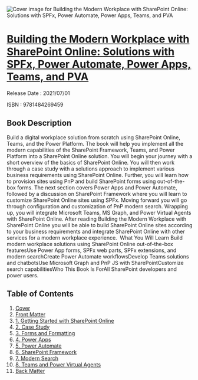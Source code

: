 ![Cover image for Building the Modern Workplace with SharePoint Online: Solutions with SPFx, Power Automate, Power Apps, Teams, and PVA](https://imgdetail.ebookreading.net/cover/cover/202109/EB9781484269459.jpg)

[Building the Modern Workplace with SharePoint Online: Solutions with SPFx, Power Automate, Power Apps, Teams, and PVA](https://ebookreading.net/view/book/Building+the+Modern+Workplace+with+SharePoint+Online%3A+Solutions+with+SPFx%2C+Power+Automate%2C+Power+Apps%2C+Teams%2C+and+PVA-EB9781484269459_1.html "Building the Modern Workplace with SharePoint Online: Solutions with SPFx, Power Automate, Power Apps, Teams, and PVA")
====================================================================================================================

Release Date : 2021/07/01

ISBN : 9781484269459

Book Description
-----------------

Build&nbsp;a digital workplace solution&nbsp;from scratch using&nbsp;SharePoint Online, Teams, and the Power Platform. The book will help you implement all the modern capabilities of the SharePoint Framework, Teams, and Power Platform into a SharePoint Online solution.
You will begin your journey with a short overview of the basics of SharePoint Online. You will then work through a case study with a solutions approach to implement various business requirements using SharePoint Online. Further, you will learn how to provision sites using PnP and build SharePoint forms using out-of-the-box forms. The next section covers Power Apps and Power Automate, followed by a discussion on SharePoint Framework where you will learn to customize SharePoint Online sites using SPFx. Moving forward you will go through configuration and customization of PnP modern search. Wrapping up, you will integrate Microsoft Teams, MS Graph, and Power Virtual Agents with SharePoint Online.
After reading Building the Modern Workplace with SharePoint Online you will be able to build SharePoint Online sites according to your business requirements and integrate SharePoint Online with other services for a modern workplace experience.&nbsp;
What You Will Learn
Build modern workplace solutions      using SharePoint Online out-of-the-box featuresUse Power App forms, SPFx web      parts, SPFx extensions, and modern searchCreate Power Automate workflowsDevelop Teams solutions and      chatbotsUse Microsoft Graph and PnP JS      with SharePointCustomize search capabilitiesWho This Book Is ForAll SharePoint developers and power users.

Table of Contents
-----------------

1. [Cover](https://ebookreading.net/view/book/Building+the+Modern+Workplace+with+SharePoint+Online%3A+Solutions+with+SPFx%2C+Power+Automate%2C+Power+Apps%2C+Teams%2C+and+PVA-EB9781484269459_1.html)
1. [Front Matter](https://ebookreading.net/view/book/Building+the+Modern+Workplace+with+SharePoint+Online%3A+Solutions+with+SPFx%2C+Power+Automate%2C+Power+Apps%2C+Teams%2C+and+PVA-EB9781484269459_2.html)
1. [1.&nbsp;Getting Started with SharePoint Online](https://ebookreading.net/view/book/Building+the+Modern+Workplace+with+SharePoint+Online%3A+Solutions+with+SPFx%2C+Power+Automate%2C+Power+Apps%2C+Teams%2C+and+PVA-EB9781484269459_3.html)
1. [2.&nbsp;Case Study](https://ebookreading.net/view/book/Building+the+Modern+Workplace+with+SharePoint+Online%3A+Solutions+with+SPFx%2C+Power+Automate%2C+Power+Apps%2C+Teams%2C+and+PVA-EB9781484269459_4.html)
1. [3.&nbsp;Forms and Formatting](https://ebookreading.net/view/book/Building+the+Modern+Workplace+with+SharePoint+Online%3A+Solutions+with+SPFx%2C+Power+Automate%2C+Power+Apps%2C+Teams%2C+and+PVA-EB9781484269459_5.html)
1. [4.&nbsp;Power Apps](https://ebookreading.net/view/book/Building+the+Modern+Workplace+with+SharePoint+Online%3A+Solutions+with+SPFx%2C+Power+Automate%2C+Power+Apps%2C+Teams%2C+and+PVA-EB9781484269459_6.html)
1. [5.&nbsp;Power Automate](https://ebookreading.net/view/book/Building+the+Modern+Workplace+with+SharePoint+Online%3A+Solutions+with+SPFx%2C+Power+Automate%2C+Power+Apps%2C+Teams%2C+and+PVA-EB9781484269459_7.html)
1. [6.&nbsp;SharePoint Framework](https://ebookreading.net/view/book/Building+the+Modern+Workplace+with+SharePoint+Online%3A+Solutions+with+SPFx%2C+Power+Automate%2C+Power+Apps%2C+Teams%2C+and+PVA-EB9781484269459_8.html)
1. [7.&nbsp;Modern Search](https://ebookreading.net/view/book/Building+the+Modern+Workplace+with+SharePoint+Online%3A+Solutions+with+SPFx%2C+Power+Automate%2C+Power+Apps%2C+Teams%2C+and+PVA-EB9781484269459_9.html)
1. [8.&nbsp;Teams and Power Virtual Agents](https://ebookreading.net/view/book/Building+the+Modern+Workplace+with+SharePoint+Online%3A+Solutions+with+SPFx%2C+Power+Automate%2C+Power+Apps%2C+Teams%2C+and+PVA-EB9781484269459_10.html)
1. [Back Matter](https://ebookreading.net/view/book/Building+the+Modern+Workplace+with+SharePoint+Online%3A+Solutions+with+SPFx%2C+Power+Automate%2C+Power+Apps%2C+Teams%2C+and+PVA-EB9781484269459_11.html)
